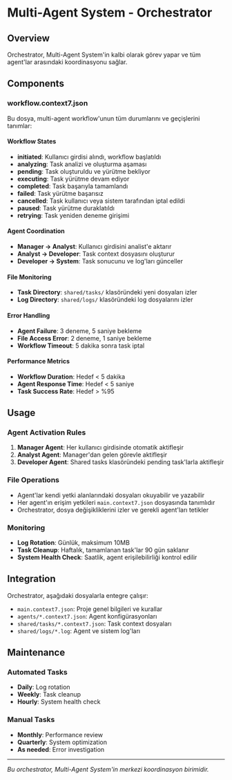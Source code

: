 # Multi-Agent System - Orchestrator

## Overview

Orchestrator, Multi-Agent System'in kalbi olarak görev yapar ve tüm agent'lar arasındaki koordinasyonu sağlar.

## Components

### workflow.context7.json

Bu dosya, multi-agent workflow'unun tüm durumlarını ve geçişlerini tanımlar:

#### Workflow States

- **initiated**: Kullanıcı girdisi alındı, workflow başlatıldı
- **analyzing**: Task analizi ve oluşturma aşaması
- **pending**: Task oluşturuldu ve yürütme bekliyor
- **executing**: Task yürütme devam ediyor
- **completed**: Task başarıyla tamamlandı
- **failed**: Task yürütme başarısız
- **cancelled**: Task kullanıcı veya sistem tarafından iptal edildi
- **paused**: Task yürütme duraklatıldı
- **retrying**: Task yeniden deneme girişimi

#### Agent Coordination

- **Manager → Analyst**: Kullanıcı girdisini analist'e aktarır
- **Analyst → Developer**: Task context dosyasını oluşturur
- **Developer → System**: Task sonucunu ve log'ları günceller

#### File Monitoring

- **Task Directory**: `shared/tasks/` klasöründeki yeni dosyaları izler
- **Log Directory**: `shared/logs/` klasöründeki log dosyalarını izler

#### Error Handling

- **Agent Failure**: 3 deneme, 5 saniye bekleme
- **File Access Error**: 2 deneme, 1 saniye bekleme
- **Workflow Timeout**: 5 dakika sonra task iptal

#### Performance Metrics

- **Workflow Duration**: Hedef < 5 dakika
- **Agent Response Time**: Hedef < 5 saniye
- **Task Success Rate**: Hedef > %95

## Usage

### Agent Activation Rules

1. **Manager Agent**: Her kullanıcı girdisinde otomatik aktifleşir
2. **Analyst Agent**: Manager'dan gelen görevle aktifleşir
3. **Developer Agent**: Shared tasks klasöründeki pending task'larla aktifleşir

### File Operations

- Agent'lar kendi yetki alanlarındaki dosyaları okuyabilir ve yazabilir
- Her agent'ın erişim yetkileri `main.context7.json` dosyasında tanımlıdır
- Orchestrator, dosya değişikliklerini izler ve gerekli agent'ları tetikler

### Monitoring

- **Log Rotation**: Günlük, maksimum 10MB
- **Task Cleanup**: Haftalık, tamamlanan task'lar 90 gün saklanır
- **System Health Check**: Saatlik, agent erişilebilirliği kontrol edilir

## Integration

Orchestrator, aşağıdaki dosyalarla entegre çalışır:

- `main.context7.json`: Proje genel bilgileri ve kurallar
- `agents/*.context7.json`: Agent konfigürasyonları
- `shared/tasks/*.context7.json`: Task context dosyaları
- `shared/logs/*.log`: Agent ve sistem log'ları

## Maintenance

### Automated Tasks

- **Daily**: Log rotation
- **Weekly**: Task cleanup
- **Hourly**: System health check

### Manual Tasks

- **Monthly**: Performance review
- **Quarterly**: System optimization
- **As needed**: Error investigation

---

_Bu orchestrator, Multi-Agent System'in merkezi koordinasyon birimidir._
